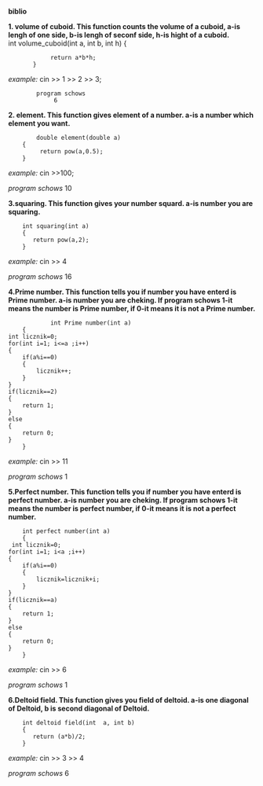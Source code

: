 **biblio** 

**1. volume of cuboid. This function counts the volume of a cuboid, a-is lengh of one side, b-is lengh of seconf side, h-is hight of a cuboid.**  
        int volume_cuboid(int a, int b, int h)
           {

                return a*b*h;
           }
           
  *example:*
           cin >> 1 >> 2 >> 3;
           
            program schows
                 6
           
**2. element. This function gives element of a number. a-is a number which element you want.**

            double element(double a)
        {
             return pow(a,0.5);
        }
        
*example:*
    cin >>100;
    
*program schows*
     10
     
**3.squaring. This function gives your number squard. a-is number you are squaring.**

        int squaring(int a)
        {
           return pow(a,2);
        }
        
*example:*
cin >> 4

*program schows*
16

**4.Prime number. This function tells you if number you have enterd is Prime number. a-is number you are cheking.
If program schows 1-it means the number is Prime number, if 0-it means it is not a Prime number.**

                int Prime number(int a)
        {
    int licznik=0;
    for(int i=1; i<=a ;i++)
    {
        if(a%i==0)
        {
            licznik++;
        }
    }
    if(licznik==2)
    {
        return 1;
    }
    else
    {
        return 0;
    }
        }

*example:*
cin >> 11

*program schows*
1

**5.Perfect number. This function tells you if number you have enterd is perfect number. a-is number you are cheking.
If program schows 1-it means the number is perfect number, if 0-it means it is not a perfect number.**

        int perfect number(int a)
        {
     int licznik=0;
    for(int i=1; i<a ;i++)
    {
        if(a%i==0)
        {
            licznik=licznik+i;
        }
    }
    if(licznik==a)
    {
        return 1;
    }
    else
    {
        return 0;
    }
        }

*example:*
cin >> 6

*program schows*
1


**6.Deltoid field. This function gives you field of deltoid. a-is one diagonal of Deltoid, b is second diagonal of Deltoid.**


        int deltoid field(int  a, int b)
        {
           return (a*b)/2;
        }

*example:*
cin >> 3 >> 4

*program schows*
6





